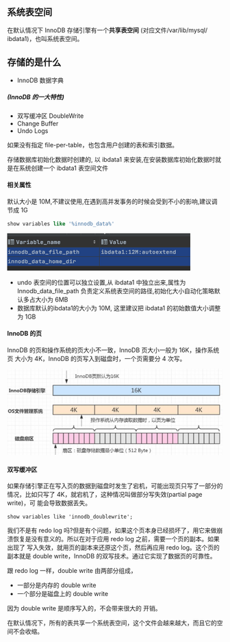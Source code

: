 ## 系统表空间

在默认情况下 InnoDB 存储引擎有一个**共享表空间** (对应文件/var/lib/mysql/ ibdata1)，也叫系统表空间。

## 存储的是什么

- InnoDB 数据字典

##### (InnoDB 的一大特性)

- 双写缓冲区  DoubleWrite
- Change Buffer
- Undo Logs

如果没有指定 file-per-table，也包含用户创建的表和索引数据。

存储数据库初始化数据时创建的, 以 ibdata1 来安装,在安装数据库初始化数据时就是在系统创建一个 ibdata1 表空间文件

#### 相关属性

默认大小是 10M,不建议使用,在遇到高并发事务的时候会受到不小的影响,建议调节成 1G

```sql
show variables like '%innodb_data%'
```

![image-20200820085502032](../../../assets/image-20200820085502032.png)

- undo 表空间的位置可以独立设置,从 ibdata1 中独立出来,属性为 Innodb_data_file_path 负责定义系统表空间的路径,初始化大小自动化策略默认多占大小为 6MB
- 数据库默认的ibdata1的大小为 10M, 这里建议把 ibdata1 的初始数值大小调整为 1GB

#### InnoDB 的页

InnoDB 的页和操作系统的页大小不一致，InnoDB 页大小一般为 16K，操作系统页 大小为 4K，InnoDB 的页写入到磁盘时，一个页需要分 4 次写。

![image-20200820104308580](../../../assets/image-20200820104308580.png)

#### 双写缓冲区 

如果存储引擎正在写入页的数据到磁盘时发生了宕机，可能出现页只写了一部分的情况，比如只写了 4K，就宕机了，这种情况叫做部分写失效(partial page write)，可 能会导致数据丢失。

```
show variables like 'innodb_doublewrite';
```

我们不是有 redo log 吗?但是有个问题，如果这个页本身已经损坏了，用它来做崩 溃恢复是没有意义的。所以在对于应用 redo log 之前，需要一个页的副本。如果出现了 写入失效，就用页的副本来还原这个页，然后再应用 redo log。这个页的副本就是 double write，InnoDB 的双写技术。通过它实现了数据页的可靠性。

跟 redo log 一样，double write 由两部分组成，

- 一部分是内存的 double write
- 一个部分是磁盘上的 double write

因为 double write 是顺序写入的，不会带来很大的 开销。

在默认情况下，所有的表共享一个系统表空间，这个文件会越来越大，而且它的空 间不会收缩。









